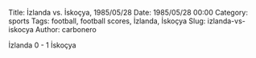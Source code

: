 Title: İzlanda vs. İskoçya, 1985/05/28
Date: 1985/05/28 00:00
Category: sports
Tags: football, football scores, İzlanda, İskoçya
Slug: izlanda-vs-iskocya
Author: carbonero


İzlanda 0 - 1 İskoçya
